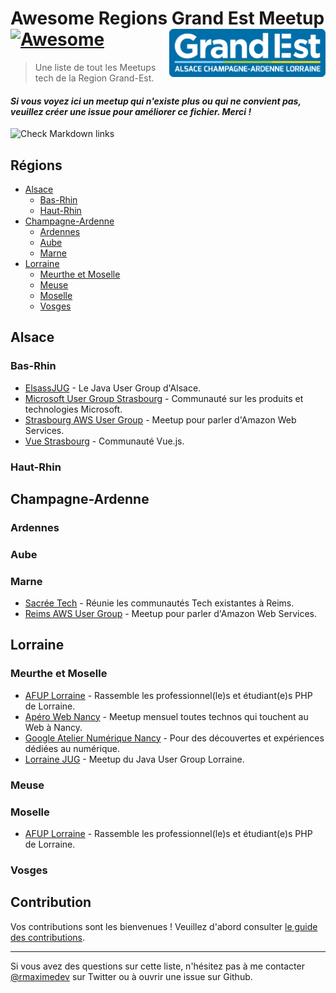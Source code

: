 # Awesome Regions Grand Est Meetup [![Awesome](https://awesome.re/badge-flat.svg)](https://awesome.re) [<img src="grand-est-logo.svg" width="250" align="right" alt="Awesome Grand Est tech Meetup">](https://www.grandest.fr/)

> Une liste de tout les Meetups tech de la Region Grand-Est.

#### _Si vous voyez ici un meetup qui n'existe plus ou qui ne convient pas, veuillez créer une issue pour améliorer ce fichier. Merci !_

![Check Markdown links](https://github.com/aperowebnancy/awesome-grand-est-meetup/workflows/Check%20Markdown%20links/badge.svg)

## Régions

- [Alsace](#alsace)
  - [Bas-Rhin](#bas-rhin)
  - [Haut-Rhin](#haut-rhin)
- [Champagne-Ardenne](#champagne-ardenne)
  - [Ardennes](#ardennes)
  - [Aube](#aube)
  - [Marne](#marne)
- [Lorraine](#lorraine)
  - [Meurthe et Moselle](#meurthe-et-moselle)
  - [Meuse](#meuse)
  - [Moselle](#moselle)
  - [Vosges](#vosges)

## Alsace

### Bas-Rhin

- [ElsassJUG](https://www.meetup.com/fr-FR/ElsassJUG/) - Le Java User Group d'Alsace.
- [Microsoft User Group Strasbourg](https://www.meetup.com/fr-FR/MugStrasbourg/) - Communauté sur les produits et technologies Microsoft.
- [Strasbourg AWS User Group](https://www.meetup.com/fr-FR/AWS-User-Group-Strasbourg/) - Meetup pour parler d'Amazon Web Services.
- [Vue Strasbourg](https://twitter.com/VueStrasbourg) - Communauté Vue.js.

### Haut-Rhin

## Champagne-Ardenne

### Ardennes

### Aube

### Marne

- [Sacrée Tech](https://www.meetup.com/fr-FR/SacreeTech/) - Réunie les communautés Tech existantes à Reims.
- [Reims AWS User Group](https://www.meetup.com/fr-FR/Groupe-Meetup-Reims-Amazon-Web-Services/) - Meetup pour parler d'Amazon Web Services.

## Lorraine

### Meurthe et Moselle

- [AFUP Lorraine](https://www.meetup.com/fr-FR/afup-lorraine-php/) - Rassemble les professionnel(le)s et étudiant(e)s PHP de Lorraine.
- [Apéro Web Nancy](https://aperowebnancy.netlify.app/) - Meetup mensuel toutes technos qui touchent au Web à Nancy.
- [Google Atelier Numérique Nancy](https://www.meetup.com/fr-FR/Atelier-Numerique-Google-Nancy/) - Pour des découvertes et expériences dédiées au numérique.
- [Lorraine JUG](https://twitter.com/lorrainejug) - Meetup du Java User Group Lorraine.

### Meuse

### Moselle

- [AFUP Lorraine](https://www.meetup.com/fr-FR/afup-lorraine-php/) - Rassemble les professionnel(le)s et étudiant(e)s PHP de Lorraine.

### Vosges

## Contribution

Vos contributions sont les bienvenues ! Veuillez d'abord consulter [le guide des contributions](CONTRIBUTING.md).

---

Si vous avez des questions sur cette liste, n'hésitez pas à me contacter [@rmaximedev](https://twitter.com/rmaximedev) sur Twitter ou à ouvrir une issue sur Github.

